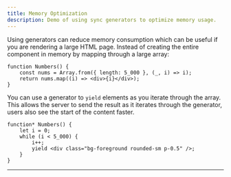 ```yaml
---
title: Memory Optimization
description: Demo of using sync generators to optimize memory usage.
---
```


Using generators can reduce memory consumption which can be useful if you are rendering a large HTML page. Instead of creating the entire component in memory by mapping through a large array:

```tsx
function Numbers() {
	const nums = Array.from({ length: 5_000 }, (_, i) => i);
	return nums.map((i) => <div>{i}</div>);
}
```

You can use a generator to `yield` elements as you iterate through the array. This allows the server to send the result as it iterates through the generator, users also see the start of the content faster.

```tsx
function* Numbers() {
	let i = 0;
	while (i < 5_000) {
		i++;
		yield <div class="bg-foreground rounded-sm p-0.5" />;
	}
}
```

---
